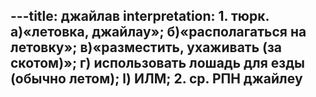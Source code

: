 ---title: джайлав
interpretation: 1. тюрк. а)«летовка, джайлау»; б)«располагаться на летовку»; в)«разместить, ухаживать (за скотом)»; г) использовать лошадь для езды (обычно летом); l) ИЛМ; 2. ср. РПН джайлеу
---
